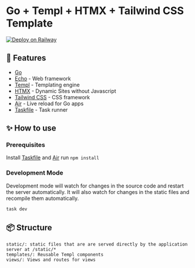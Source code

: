 # Go + Templ + HTMX + Tailwind CSS Template

[![Deploy on Railway](https://railway.app/button.svg)](https://railway.app/template/_U7eCH?referralCode=BUOfF1)
## 🚀 Features
* [Go](https://golang.org/)
* [Echo](https://echo.labstack.com/) - Web framework
* [Templ](https://templ.guide/) - Templating engine
* [HTMX](https://htmx.org/) - Dynamic Sites without Javascript
* [Tailwind CSS](https://tailwindcss.com/) - CSS framework
* [Air](https://github.com/cosmtrek/air) - Live reload for Go apps
* [Taskfile](https://taskfile.dev/) - Task runner

## ✨ How to use

### Prerequisites
Install [Taskfile](https://taskfile.dev/) and [Air](https://github.com/cosmtrek/air#installation)
run `npm install`

### Development Mode

Development mode will watch for changes in the source code and restart the server automatically.
It will also watch for changes in the static files and recompile them automatically.
```shell
task dev
```

## 📦 Structure


```
static/: static files that are are served directly by the application server at /static/*
templates/: Reusable Templ components
views/: Views and routes for views
```

